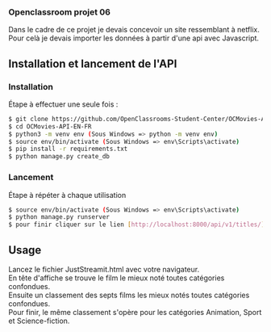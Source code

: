 ### Openclassroom projet 06


Dans le cadre de ce projet je devais concevoir un site ressemblant à netflix.
Pour celà je devais importer les données à partir d'une api avec Javascript.

## Installation et lancement de l'API

### Installation

Étape à effectuer une seule fois :

```bash
$ git clone https://github.com/OpenClassrooms-Student-Center/OCMovies-API-EN-FR.git
$ cd OCMovies-API-EN-FR
$ python3 -m venv env (Sous Windows => python -m venv env)
$ source env/bin/activate (Sous Windows => env\Scripts\activate)
$ pip install -r requirements.txt
$ python manage.py create_db
```

### Lancement

Étape à répéter à chaque utilisation

```bash
$ source env/bin/activate (Sous Windows => env\Scripts\activate)
$ python manage.py runserver
$ pour finir cliquer sur le lien [http://localhost:8000/api/v1/titles/](http://localhost:8000/api/v1/titles/)
```

## Usage

Lancez le fichier JustStreamit.html avec votre navigateur.   
En tête d'affiche se trouve le film le mieux noté toutes catégories confondues.   
Ensuite un classement des septs films les mieux notés toutes catégories confondues.   
Pour finir, le même classement s'opère pour les catégories Animation, Sport et Science-fiction.   